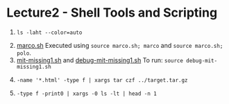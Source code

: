 # Lecture2 - Shell Tools and Scripting
1. ```
   ls -laht --color=auto
   ```
2. [marco.sh](/Lecture02/marco.sh)
   Executed using `source marco.sh; marco` and `source marco.sh; polo`.
3. [mit-missing1.sh](/Lecture02/mit-missing1.sh) and [debug-mit-missing1.sh](/Lecture02/debug-mit-missing1.sh)
   To run: `source debug-mit-missing1.sh`
4. ```
   -name '*.html' -type f | xargs tar czf ../target.tar.gz
   ```
5. ```
   -type f -print0 | xargs -0 ls -lt | head -n 1
   ```
